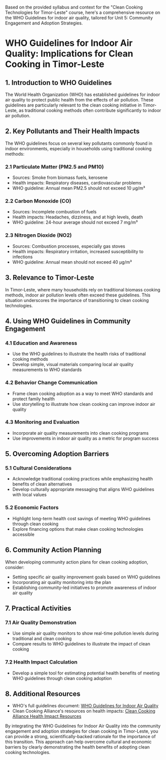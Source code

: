 Based on the provided syllabus and context for the "Clean Cooking Technologies for Timor-Leste" course, here's a comprehensive resource on the WHO Guidelines for indoor air quality, tailored for Unit 5: Community Engagement and Adoption Strategies.

# WHO Guidelines for Indoor Air Quality: Implications for Clean Cooking in Timor-Leste

## 1. Introduction to WHO Guidelines

The World Health Organization (WHO) has established guidelines for indoor air quality to protect public health from the effects of air pollution. These guidelines are particularly relevant to the clean cooking initiative in Timor-Leste, as traditional cooking methods often contribute significantly to indoor air pollution.

## 2. Key Pollutants and Their Health Impacts

The WHO guidelines focus on several key pollutants commonly found in indoor environments, especially in households using traditional cooking methods:

### 2.1 Particulate Matter (PM2.5 and PM10)
- Sources: Smoke from biomass fuels, kerosene
- Health impacts: Respiratory diseases, cardiovascular problems
- WHO guideline: Annual mean PM2.5 should not exceed 10 μg/m³

### 2.2 Carbon Monoxide (CO)
- Sources: Incomplete combustion of fuels
- Health impacts: Headaches, dizziness, and at high levels, death
- WHO guideline: 24-hour average should not exceed 7 mg/m³

### 2.3 Nitrogen Dioxide (NO2)
- Sources: Combustion processes, especially gas stoves
- Health impacts: Respiratory irritation, increased susceptibility to infections
- WHO guideline: Annual mean should not exceed 40 μg/m³

## 3. Relevance to Timor-Leste

In Timor-Leste, where many households rely on traditional biomass cooking methods, indoor air pollution levels often exceed these guidelines. This situation underscores the importance of transitioning to clean cooking technologies.

## 4. Using WHO Guidelines in Community Engagement

### 4.1 Education and Awareness
- Use the WHO guidelines to illustrate the health risks of traditional cooking methods
- Develop simple, visual materials comparing local air quality measurements to WHO standards

### 4.2 Behavior Change Communication
- Frame clean cooking adoption as a way to meet WHO standards and protect family health
- Use storytelling to illustrate how clean cooking can improve indoor air quality

### 4.3 Monitoring and Evaluation
- Incorporate air quality measurements into clean cooking programs
- Use improvements in indoor air quality as a metric for program success

## 5. Overcoming Adoption Barriers

### 5.1 Cultural Considerations
- Acknowledge traditional cooking practices while emphasizing health benefits of clean alternatives
- Develop culturally appropriate messaging that aligns WHO guidelines with local values

### 5.2 Economic Factors
- Highlight long-term health cost savings of meeting WHO guidelines through clean cooking
- Explore financing options that make clean cooking technologies accessible

## 6. Community Action Planning

When developing community action plans for clean cooking adoption, consider:
- Setting specific air quality improvement goals based on WHO guidelines
- Incorporating air quality monitoring into the plan
- Establishing community-led initiatives to promote awareness of indoor air quality

## 7. Practical Activities

### 7.1 Air Quality Demonstration
- Use simple air quality monitors to show real-time pollution levels during traditional and clean cooking
- Compare results to WHO guidelines to illustrate the impact of clean cooking

### 7.2 Health Impact Calculation
- Develop a simple tool for estimating potential health benefits of meeting WHO guidelines through clean cooking adoption

## 8. Additional Resources

- WHO's full guidelines document: [WHO Guidelines for Indoor Air Quality](https://www.who.int/publications/i/item/9789241548885)
- Clean Cooking Alliance's resources on health impacts: [Clean Cooking Alliance Health Impact Resources](https://www.cleancookingalliance.org/impact-areas/health/)

By integrating the WHO Guidelines for Indoor Air Quality into the community engagement and adoption strategies for clean cooking in Timor-Leste, you can provide a strong, scientifically-backed rationale for the importance of this transition. This approach can help overcome cultural and economic barriers by clearly demonstrating the health benefits of adopting clean cooking technologies.